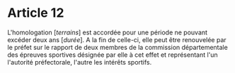 # Article 12

L'homologation [*terrains*] est accordée pour une période ne pouvant excéder deux ans [*durée*]. A la fin de celle-ci, elle peut être renouvelée par le préfet sur le rapport de deux membres de la commission départementale des épreuves sportives désignée par elle à cet effet et représentant l'un l'autorité préfectorale, l'autre les intérêts sportifs.
